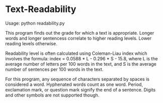 # Text-Readability

Usage: python readability.py

This program finds out the grade for which a text is appropriate. Longer words and longer sentencess correlate to higher reading levels. Lower reading levels otherwise.

Readability level is often calculated using Coleman-Liau index which involves the formula:  index = 0.0588 * L - 0.296 * S - 15.8, where L is the average number of letters per 100 words in the text, and S is the average number of sentences per 100 words in the text.

For this program, any sequence of characters separated by spaces is considered a word. Hyphenated words count as one word. Period, exclamation mark, or question mark signify the end of a sentence. Digits and other symbols are not supported though.
